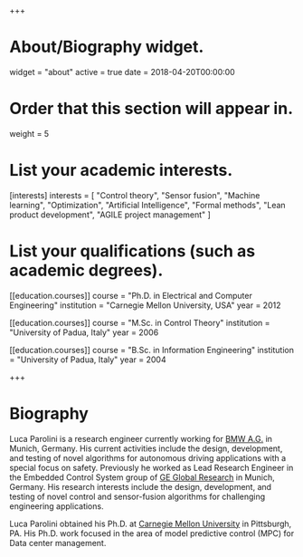 +++
# About/Biography widget.
widget = "about"
active = true
date = 2018-04-20T00:00:00

# Order that this section will appear in.
weight = 5

# List your academic interests.
[interests]
  interests = [
    "Control theory",
    "Sensor fusion",
    "Machine learning",
    "Optimization",
    "Artificial Intelligence",
    "Formal methods",
    "Lean product development",
    "AGILE project management"
  ]

# List your qualifications (such as academic degrees).
[[education.courses]]
  course = "Ph.D. in Electrical and Computer Engineering"
  institution = "Carnegie Mellon University, USA"
  year = 2012

[[education.courses]]
  course = "M.Sc. in Control Theory"
  institution = "University of Padua, Italy"
  year = 2006

[[education.courses]]
  course = "B.Sc. in Information Engineering"
  institution = "University of Padua, Italy"
  year = 2004

+++

# Biography

Luca Parolini is a research engineer currently working for [BMW A.G.](https://www.bmwgroup.com/en/innovation/technologies-and-mobility/autonomes-fahren/campus.html) in Munich, Germany. His current activities include the design, development, and testing of novel algorithms for autonomous driving applications with a special focus on safety. Previously he worked as Lead Research Engineer in the Embedded Control System group of [GE Global Research](https://www.geglobalresearch.com/) in Munich, Germany. His research interests include the design, development, and testing of novel control and sensor-fusion algorithms for challenging engineering applications.

Luca Parolini obtained his Ph.D. at [Carnegie Mellon University](https://www.ece.cmu.edu/) in Pittsburgh, PA. His Ph.D. work focused in the area of model predictive control (MPC) for Data center management.
